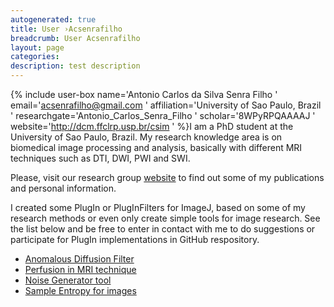 ```yaml
---
autogenerated: true
title: User ›Acsenrafilho
breadcrumb: User Acsenrafilho
layout: page
categories: 
description: test description
---
```


{% include user-box name='Antonio Carlos da Silva Senra Filho ' email='acsenrafilho@gmail.com ' affiliation='University of Sao Paulo, Brazil ' researchgate='Antonio\_Carlos\_Senra\_Filho ' scholar='8WPyRPQAAAAJ ' website='http://dcm.ffclrp.usp.br/csim ' %}I am a PhD student at the University of Sao Paulo, Brazil. My research knowledge area is on biomedical image processing and analysis, basically with different MRI techniques such as DTI, DWI, PWI and SWI.

Please, visit our research group [website](http://dcm.ffclrp.usp.br/csim) to find out some of my publications and personal information.

I created some PlugIn or PlugInFilters for ImageJ, based on some of my research methods or even only create simple tools for image research. See the list below and be free to enter in contact with me to do suggestions or participate for PlugIn implementations in GitHub respository.

  - [Anomalous Diffusion Filter](http://imagej.net/AnomalousDiffusionFilters)
  - [Perfusion in MRI technique](http://imagej.net/MRIPerfusion)
  - [Noise Generator tool](http://imagej.net/NoiseGenerator)
  - [Sample Entropy for images](http://imagej.net/SampEn2D)
